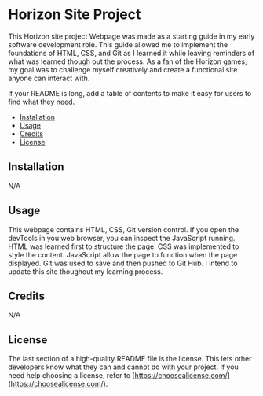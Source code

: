 # Horizon Site Project

 This Horizon site project Webpage was made as a starting guide in my early software development role.   This guide allowed me to implement the foundations of HTML, CSS, and Git as I learned it while leaving reminders of what was learned though out the process.  As a fan of the Horizon games, my goal was to challenge myself creatively and create a functional site anyone can interact with.  


If your README is long, add a table of contents to make it easy for users to find what they need.

- [Installation](#N/A)
- [Usage](#Usage)
- [Credits](#credits)
- [License](#license)

## Installation

N/A

## Usage

This webpage contains HTML, CSS, Git version control.  If you open the devTools in you web browser, you can inspect the JavaScript running.  HTML was learned first to structure the page.  CSS was implemented to style the content.  JavaScript allow the page to function when the page displayed.  Git was used to save and then pushed to Git Hub.  I intend to update this site thoughout my learning process.

## Credits

N/A

## License

The last section of a high-quality README file is the license. This lets other developers know what they can and cannot do with your project. If you need help choosing a license, refer to [https://choosealicense.com/](https://choosealicense.com/).
